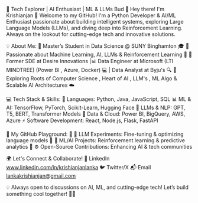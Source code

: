 🚀 Tech Explorer | AI Enthusiast | ML & LLMs Bud 🤖
Hey there! I'm Krishianjan  👋
Welcome to my GitHub! I'm a  Python Developer & AI/ML Enthusiast passionate about building intelligent systems, exploring Large Language Models (LLMs), and diving deep into Reinforcement Learning. Always on the lookout for cutting-edge tech and innovative solutions.

💡 About Me:
🔹 Master’s Student in Data Science @ SUNY Binghamton 🎓
🔹 Passionate about Machine Learning, AI, LLMs & Reinforcement Learning 🤖
🔹 Former SDE at Desire Innovations |📊 Data Engineer at Microsoft (LTI MINDTREE) (Power BI , Azure, Docker) 💻 | Data Analyst at Byju's 🔍 
🔹 Exploring Roots of Computer Science  , Heart of AI , LLM's , ML Algo & Scalable AI Architectures  ☁️

💻 Tech Stack & Skills:
🚀 Languages: Python, Java, JavaScript, SQL
📊 ML & AI: TensorFlow, PyTorch, Scikit-Learn, Hugging Face
🧠 LLMs & NLP: GPT, T5, BERT, Transformer Models
📡 Data & Cloud: Power BI, BigQuery, AWS, Azure
⚡ Software Development: React, Node.js, Flask, FastAPI

🚀 My GitHub Playground:
📌 🔬 LLM Experiments: Fine-tuning & optimizing language models
📌 🧠 ML/AI Projects: Reinforcement learning & predictive analytics
📌 ⚙️ Open-Source Contributions: Enhancing AI & tech communities

🌍 Let's Connect & Collaborate!
🔗 LinkedIn www.linkedin.com/in/krishianjanlanka
🐦 Twitter/X 
📬 Email lankakrishianjan@gmail.com

💡 Always open to discussions on AI, ML, and cutting-edge tech! Let’s build something cool together! 🚀✨


